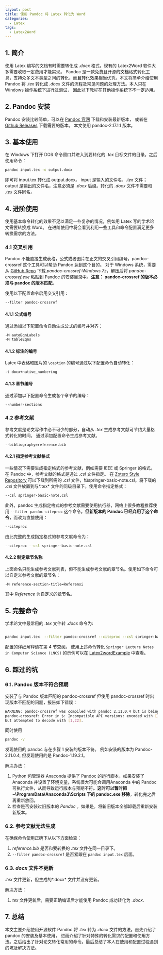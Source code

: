 ```yaml
---
layout: post
title: 使用 Pandoc 将 Latex 转化为 Word
categories: 
  - Latex
tags:
  - Latex2Word
---
```

## 1. 简介

使用 Latex 编写的文档有时需要转化成 *.docx* 格式，现有的 Latex2Word 软件大多需要收取一定费用才能实现。
Pandoc 是一款免费且开源的文档格式转化工具，支持众多文本类型之间的转化，而且转化效果相当优秀。本文将简单介绍使用 Pandoc 将 *.tex* 转化成 *.docx* 文件的流程及常见问题的处理方法。本人只在 Windows 操作系统下进行过测试，
因此以下教程在其他操作系统下不一定适用。<!-- more -->

## 2. Pandoc 安装

Pandoc 安装比较简单，可以在 [Pandoc 官网](https://pandoc.org/installing.html) 下载和安装最新版本，
或者在 [Github Releases](https://github.com/jgm/pandoc/releases/) 下载需要的版本。
本文使用 pandoc-2.17.1.1 版本。

## 3. 基本使用

在 Windows 下打开 DOS 命令窗口并进入到要转化的 *.tex* 目标文件的目录。之后使用命令：

~~~ sh
pandoc input.tex -o output.docx
~~~

即可将 input.tex 转化成 output.docx。
input 是输入的文件名，*.tex* 文件；
output 是输出的文件名，注意必须是 *.docx* 后缀。转化的 *.docx* 文件不需要和 *.tex* 文件同名。

## 4. 进阶使用

使用基本命令转化的效果不足以满足一些复杂的情况，例如用 Latex 写的学术论文需要转换成 Word。 在进阶使用中将会看到利用一些工具和命令配置满足更多转换需求的方法。

### 4.1 交叉引用

Pandoc 不能直接生成表格，公式或者图片在正文的交叉引用编号。pandoc-crossref 这个工具可以帮助 Pandoc 达到这个目的。
对于 Windows 系统，需要从 [GitHub Repo](https://github.com/lierdakil/pandoc-crossref/releases) 下载 *pandoc-crossref-Windows.7z*，解压后将 *pandoc-crossref.exe* 粘贴到 Pandoc 的安装目录中。**注意： pandoc-crossref 的版本必须与 pandoc 的版本匹配**。

使用以下配置命令启用交叉引用：

~~~sh
--filter pandoc-crossref 
~~~

#### 4.1.1 公式编号

通过添加以下配置命令自动生成公式的编号并对齐：

~~~sh
-M autoEqnLabels 
-M tableEqns
~~~

#### 4.1.2 标注的编号

Latex 中表格和图片的 `\caption` 的编号通过以下配置命令自动转化：

~~~sh
-t docx+native_numbering
~~~

#### 4.1.3 章节编号

通过添加以下配置命令生成各个章节的编号：

~~~sh
--number-sections
~~~


### 4.2 参考文献

参考文献是论文写作中必不可少的部分，自动从 *.tex* 生成参考文献可节约大量格式转化的时间。
通过添加配置命令生成参考文献。

~~~sh
--bibliography=reference.bib
~~~

#### 4.2.1 指定参考文献格式

一些情况下需要生成指定格式的参考文献，例如需要 IEEE 或 Springer 的格式。
在 Pandoc 中，参考文献的格式是通过 *.csl* 文件指定。
在 [Zotero Style Repository](https://www.zotero.org/styles) 可以下载到所需的 *.csl* 文件，如springer-basic-note.csl。将下载的 *.csl* 文件放置到与*.tex* 文件的同级目录下。使用命令指定格式：

~~~sh
--csl springer-basic-note.csl 
~~~

此外，pandoc 生成指定格式的参考文献需要使用执行器，网络上很多教程推荐使用
``--filter pandoc-citeproc``
这个命令。**但新版本的 Pandoc 已经弃用了这个命令**，而改为直接使用：

~~~sh
--citeproc
~~~

由此完整的生成指定格式的参考文献命令为：

~~~sh
--citeproc --csl springer-basic-note.csl
~~~

#### 4.2.2 制定章节名称

上面命名只能生成参考文献列表，但不能生成参考文献的章节名。使用如下命令可以自定义参考文献的章节名：

~~~sh
-M reference-section-title=Referensi
~~~

其中 *Reference* 为自定义的章节名。

## 5. 完整命令

学术论文中最常用的 *.tex* 文件转 *.docx* 命令为:

~~~sh

pandoc input.tex  --filter pandoc-crossref --citeproc --csl springer-basic-note.csl  --bibliography=reference.bib -M reference-section-title=Reference  -M autoEqnLabels -M tableEqns  -t docx+native_numbering --number-sections -o output.docx
~~~

配置的详细解释请在第 4 节查阅。
使用上述命令转化 `Springer Lecture Notes in Computer Science (LNCS)` 的示例可以在 [Latex2wordExample](https://github.com/xhan97/Latex2WordExample) 中查看。

## 6. 踩过的坑

### 6.1. Pandoc 版本不符合预期

安装了与 Pandoc 版本匹配的 pandoc-crossref 但使用 pandoc-crossref 时出现版本不匹配的问题，报告如下错误：

~~~sh
WARNING: pandoc-crossref was compiled with pandoc 2.11.0.4 but is being run through 1.19.2.1. This is not supported. Strange things may (and likely will) happen silently.
pandoc-crossref: Error in $: Incompatible API versions: encoded with [1,17,0,4]
but attempted to decode with [1,22].
~~~

同时使用

~~~sh
pandoc -v
~~~

发现使用的 pandoc 与在步骤 1 安装的版本不符。
例如安装的版本为 Pandoc-2.11.0.4, 但发现使用的是 Pandoc-1.19.2.1。

解决办法：

  1. Python 包管理器 Anaconda 提供了 Pandoc 的运行脚本，如果安装了 Anaconda 并设置了环境变量，系统很大可能会调用Anaconda 中的 Pandoc 可执行文件，从而导致运行版本与预期不符。**这时可以暂时把 ~\ProgramData\Anaconda3\Scripts 下的 pandoc.exe 移除**，转化完之后再重新放回。
  2. 检查是否安装过旧版本的 *Pandoc* ，如果是，将新旧版本全部卸载后重新安装新版本。

### 6.2. 参考文献无法生成

在确保命令使用正确下从以下方面检查：

   1. *reference.bib* 是否和要转换的 *.tex* 文件在同一目录下。
   2. ``--filter pandoc-crossref`` 是否紧跟在 ``pandoc input.tex`` 后面。

### 6.3. *docx* 文件不更新

*.tex* 文件更新，但生成的*.docx* 文件并没有更新。

   解决方法：

   1. *tex* 文件更新后，需要正确编译后才能使用 Pandoc 成功转化为 *.docx*.

## 7. 总结

本文主要介绍使用开源软件 Pandoc 将 *.tex* 转为 *.docx* 文件的方法。首先介绍了 pandoc 的安装及基本使用，
进而介绍了针对特殊的转化需求的配置和使用方法。之后给出了针对论文转化常用的命令。最后总结了本人在使用和配置过程遇到的坑及解决方法。
